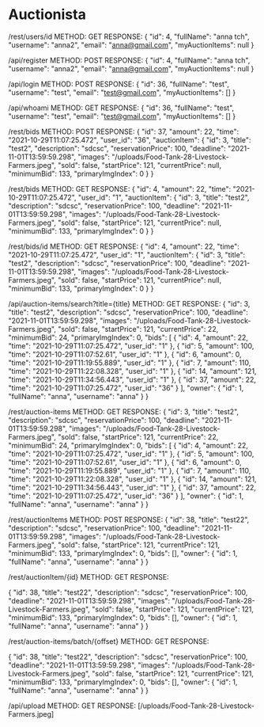 # Auctionista

/rest/users/id
METHOD: GET
RESPONSE: 
{
    "id": 4,
    "fullName": "anna tch",
    "username": "anna2",
    "email": "anna@gmail.com",
    "myAuctionItems": null
}

/api/register
METHOD: POST
RESPONSE: 
{
    "id": 4,
    "fullName": "anna tch",
    "username": "anna2",
    "email": "anna@gmail.com",
    "myAuctionItems": null
}

/api/login
METHOD: POST
RESPONSE: 
{
    "id": 36,
    "fullName": "test",
    "username": "test",
    "email": "test@gmail.com",
    "myAuctionItems": []
}

/api/whoami
METHOD: GET
RESPONSE: 
{
    "id": 36,
    "fullName": "test",
    "username": "test",
    "email": "test@gmail.com",
    "myAuctionItems": []
}



/rest/bids
METHOD: POST
RESPONSE: 
{
    "id": 37,
    "amount": 22,
    "time": "2021-10-29T11:07:25.472",
    "user_id": "36",
    "auctionItem": {
        "id": 3,
        "title": "test2",
        "description": "sdcsc",
        "reservationPrice": 100,
        "deadline": "2021-11-01T13:59:59.298",
        "images": "/uploads/Food-Tank-28-Livestock-Farmers.jpeg",
        "sold": false,
        "startPrice": 121,
        "currentPrice": null,
        "minimumBid": 133,
        "primaryImgIndex": 0
    }
}



/rest/bids
METHOD: GET
RESPONSE:
{
    "id": 4,
    "amount": 22,
    "time": "2021-10-29T11:07:25.472",
    "user_id": "1",
    "auctionItem": {
        "id": 3,
        "title": "test2",
        "description": "sdcsc",
        "reservationPrice": 100,
        "deadline": "2021-11-01T13:59:59.298",
        "images": "/uploads/Food-Tank-28-Livestock-Farmers.jpeg",
        "sold": false,
        "startPrice": 121,
        "currentPrice": null,
        "minimumBid": 133,
        "primaryImgIndex": 0
    }
}




/rest/bids/id
METHOD: GET
RESPONSE: 
{
    "id": 4,
    "amount": 22,
    "time": "2021-10-29T11:07:25.472",
    "user_id": "1",
    "auctionItem": {
        "id": 3,
        "title": "test2",
        "description": "sdcsc",
        "reservationPrice": 100,
        "deadline": "2021-11-01T13:59:59.298",
        "images": "/uploads/Food-Tank-28-Livestock-Farmers.jpeg",
        "sold": false,
        "startPrice": 121,
        "currentPrice": null,
        "minimumBid": 133,
        "primaryImgIndex": 0
    }
}


/api/auction-items/search?title={title}
METHOD: GET
RESPONSE: 
 {
        "id": 3,
        "title": "test2",
        "description": "sdcsc",
        "reservationPrice": 100,
        "deadline": "2021-11-01T13:59:59.298",
        "images": "/uploads/Food-Tank-28-Livestock-Farmers.jpeg",
        "sold": false,
        "startPrice": 121,
        "currentPrice": 22,
        "minimumBid": 24,
        "primaryImgIndex": 0,
        "bids": [
            {
                "id": 4,
                "amount": 22,
                "time": "2021-10-29T11:07:25.472",
                "user_id": "1"
            },
            {
                "id": 5,
                "amount": 100,
                "time": "2021-10-29T11:07:52.61",
                "user_id": "1"
            },
            {
                "id": 6,
                "amount": 0,
                "time": "2021-10-29T11:19:55.889",
                "user_id": "1"
            },
            {
                "id": 7,
                "amount": 110,
                "time": "2021-10-29T11:22:08.328",
                "user_id": "1"
            },
            {
                "id": 14,
                "amount": 121,
                "time": "2021-10-29T11:34:56.443",
                "user_id": "1"
            },
            {
                "id": 37,
                "amount": 22,
                "time": "2021-10-29T11:07:25.472",
                "user_id": "36"
            }
        ],
        "owner": {
            "id": 1,
            "fullName": "anna",
            "username": "anna"
        }
    }

/rest/auction-items
METHOD: GET
RESPONSE:
 {
        "id": 3,
        "title": "test2",
        "description": "sdcsc",
        "reservationPrice": 100,
        "deadline": "2021-11-01T13:59:59.298",
        "images": "/uploads/Food-Tank-28-Livestock-Farmers.jpeg",
        "sold": false,
        "startPrice": 121,
        "currentPrice": 22,
        "minimumBid": 24,
        "primaryImgIndex": 0,
        "bids": [
            {
                "id": 4,
                "amount": 22,
                "time": "2021-10-29T11:07:25.472",
                "user_id": "1"
            },
            {
                "id": 5,
                "amount": 100,
                "time": "2021-10-29T11:07:52.61",
                "user_id": "1"
            },
            {
                "id": 6,
                "amount": 0,
                "time": "2021-10-29T11:19:55.889",
                "user_id": "1"
            },
            {
                "id": 7,
                "amount": 110,
                "time": "2021-10-29T11:22:08.328",
                "user_id": "1"
            },
            {
                "id": 14,
                "amount": 121,
                "time": "2021-10-29T11:34:56.443",
                "user_id": "1"
            },
            {
                "id": 37,
                "amount": 22,
                "time": "2021-10-29T11:07:25.472",
                "user_id": "36"
            }
        ],
        "owner": {
            "id": 1,
            "fullName": "anna",
            "username": "anna"
        }
    }

/rest/auctionItems
METHOD: POST
RESPONSE:
{
    "id": 38,
    "title": "test22",
    "description": "sdcsc",
    "reservationPrice": 100,
    "deadline": "2021-11-01T13:59:59.298",
    "images": "/uploads/Food-Tank-28-Livestock-Farmers.jpeg",
    "sold": false,
    "startPrice": 121,
    "currentPrice": 121,
    "minimumBid": 133,
    "primaryImgIndex": 0,
    "bids": [],
    "owner": {
        "id": 1,
        "fullName": "anna",
        "username": "anna"
    }
}


/rest/auctionItem/{id}
METHOD: GET
RESPONSE:

{
    "id": 38,
    "title": "test22",
    "description": "sdcsc",
    "reservationPrice": 100,
    "deadline": "2021-11-01T13:59:59.298",
    "images": "/uploads/Food-Tank-28-Livestock-Farmers.jpeg",
    "sold": false,
    "startPrice": 121,
    "currentPrice": 121,
    "minimumBid": 133,
    "primaryImgIndex": 0,
    "bids": [],
    "owner": {
        "id": 1,
        "fullName": "anna",
        "username": "anna"
    }
}


/rest/auction-items/batch/{offset}
METHOD: GET
RESPONSE:

{
    "id": 38,
    "title": "test22",
    "description": "sdcsc",
    "reservationPrice": 100,
    "deadline": "2021-11-01T13:59:59.298",
    "images": "/uploads/Food-Tank-28-Livestock-Farmers.jpeg",
    "sold": false,
    "startPrice": 121,
    "currentPrice": 121,
    "minimumBid": 133,
    "primaryImgIndex": 0,
    "bids": [],
    "owner": {
        "id": 1,
        "fullName": "anna",
        "username": "anna"
    }
}



/api/upload
METHOD: GET
RESPONSE:
[/uploads/Food-Tank-28-Livestock-Farmers.jpeg]

